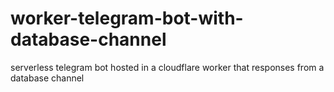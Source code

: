 # worker-telegram-bot-with-database-channel
serverless telegram bot hosted in a cloudflare worker that responses from a database channel
